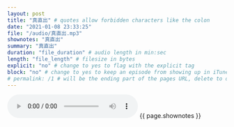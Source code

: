 ```yaml
---
layout: post
title: "真直出" # quotes allow forbidden characters like the colon
date: "2021-01-08 23:33:25"
file: "/audio/真直出.mp3"
shownotes: "真直出"
summary: "真直出"
duration: "file_duration" # audio length in min:sec
length: "file_length" # filesize in bytes
explicit: "no" # change to yes to flag with the explicit tag
block: "no" # change to yes to keep an episode from showing up in iTunes
# permalink: /1 # will be the ending part of the pages URL, delete to default to the title
---
```


<audio controls>
<source src="{{site.url}}{{site.baseurl}}{{ page.file }}" type="audio/x-mp3">
Your browser does not support the audio element.
</audio>
{{ page.shownotes }}
